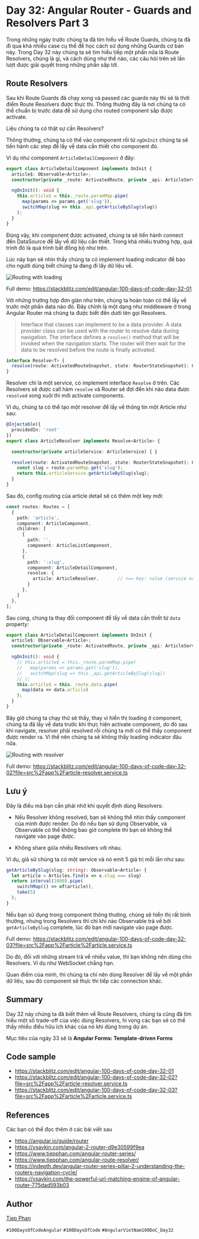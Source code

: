 # Day 32: Angular Router - Guards and Resolvers Part 3

Trong những ngày trước chúng ta đã tìm hiểu về Route Guards, chúng ta đã đi qua khá nhiều case cụ thể để học cách sử dụng những Guards cơ bản này. Trong Day 32 này chúng ta sẽ tìm hiểu tiếp một phần nữa là Route Resolvers, chúng là gì, và cách dùng như thế nào, các câu hỏi trên sẽ lần lượt được giải quyết trong những phần sắp tới.

## Route Resolvers

Sau khi Route Guards đã chạy xong và passed các guards này thì sẽ là thời điểm Route Resolvers được thực thi. Thông thường đây là nơi chúng ta có thể chuẩn bị trước data để sử dụng cho routed component sắp được activate.

Liệu chúng ta có thật sự cần Resolvers?

Thông thường, chúng ta có thể vào component rồi từ `ngOnInit` chúng ta sẽ tiến hành các step để lấy về data cần thiết cho component đó.

Ví dụ như component `ArticleDetailComponent` ở đây:

```ts
export class ArticleDetailComponent implements OnInit {
  article$: Observable<Article>;
  constructor(private _route: ActivatedRoute, private _api: ArticleService) {}

  ngOnInit(): void {
    this.article$ = this._route.paramMap.pipe(
      map(params => params.get('slug')),
      switchMap(slug => this._api.getArticleBySlug(slug))
    );
  }
}
```

Đúng vậy, khi component được activated, chúng ta sẽ tiến hành connect đến DataSource để lấy về dữ liệu cần thiết. Trong khá nhiều trường hợp, quá trình đó là quá trình bất đồng bộ như trên.

Lúc này bạn sẽ nhìn thấy chúng ta có implement loading indicator để báo cho người dùng biết chúng ta đang đi lấy dữ liệu về.

![Routing with loading](assets/day32-router-01.gif)

Full demo: https://stackblitz.com/edit/angular-100-days-of-code-day-32-01

Với những trường hợp đơn giản như trên, chúng ta hoàn toàn có thể lấy về trước một phần data nào đó. Đây chính là một dạng như middleware ở trong Angular Router mà chúng ta được biết đến dưới tên gọi Resolvers.

> Interface that classes can implement to be a data provider. A data provider class can be used with the router to resolve data during navigation. The interface defines a `resolve()` method that will be invoked when the navigation starts. The router will then wait for the data to be resolved before the route is finally activated.

```ts
interface Resolve<T> {
  resolve(route: ActivatedRouteSnapshot, state: RouterStateSnapshot): Observable<T> | Promise<T> | T
}
```

Resolver chỉ là một service, có implement interface `Resolve` ở trên. Các Resolvers sẽ được call hàm `resolve` và Router sẽ đợi đến khi nào data được `resolved` xong xuôi thì mới activate components.


Ví dụ, chúng ta có thể tạo một resolver để lấy về thông tin một Article như sau:

```ts
@Injectable({
  providedIn: 'root'
})
export class ArticleResolver implements Resolve<Article> {

  constructor(private articleService: ArticleService) { }

  resolve(route: ActivatedRouteSnapshot, state: RouterStateSnapshot): Observable<Article> | Promise<Article> | Article {
    const slug = route.paramMap.get('slug');
    return this.articleService.getArticleBySlug(slug);
  }
}
```

Sau đó, config routing của article detail sẽ có thêm một key mới:

```ts
const routes: Routes = [
  {
    path: 'article',
    component: ArticleComponent,
    children: [
      {
        path: '',
        component: ArticleListComponent,
      },
      {
        path: ':slug',
        component: ArticleDetailComponent,
        resolve: {
          article: ArticleResolver,       // <== key: value (service or Dependency injection token)
        }
      },
    ]
  },
];
```

Sau cùng, chúng ta thay đổi component để lấy về data cần thiết từ `data` property:

```ts
export class ArticleDetailComponent implements OnInit {
  article$: Observable<Article>;
  constructor(private _route: ActivatedRoute, private _api: ArticleService) {}

  ngOnInit(): void {
    // this.article$ = this._route.paramMap.pipe(
    //   map(params => params.get('slug')),
    //   switchMap(slug => this._api.getArticleBySlug(slug))
    // );
    this.article$ = this._route.data.pipe(
      map(data => data.article)
    );
  }
}
```

Bây giờ chúng ta chạy thử sẽ thấy, thay vì hiển thị loading ở component, chúng ta đã lấy về data trước khi thực hiện activate component, do đó sau khi navigate, resolver phải resolved rồi chúng ta mới có thể thấy component được render ra. Vì thế nên chúng ta sẽ không thấy loading indicator đâu nữa.

![Routing with resolver](assets/day32-router-02.gif)

Full demo: https://stackblitz.com/edit/angular-100-days-of-code-day-32-02?file=src%2Fapp%2Farticle-resolver.service.ts


## Lưu ý

Đây là điều mà bạn cần phải nhớ khi quyết định dùng Resolvers:

- Nếu Resolver không resolved, bạn sẽ không thể nhìn thấy component của mình được render. Do đó nếu bạn sử dụng Observable, và Observable có thể không bao giờ complete thì bạn sẽ không thể navigate vào page được.

- Không share giữa nhiều Resolvers với nhau.

Ví dụ, giả sử chúng ta có một service và nó emit 5 giá trị mỗi lần như sau:

```ts
getArticleBySlug(slug: string): Observable<Article> {
  let article = Articles.find(x => x.slug === slug)
  return interval(1000).pipe(
    switchMap(() => of(article)),
    take(5)
  );
}
```
Nếu bạn sử dụng trong component thông thường, chúng sẽ hiển thị rất bình thường, nhưng trong Resolvers thì chỉ khi nào Observable trả về bởi `getArticleBySlug` complete, lúc đó bạn mới navigate vào page được.

Full demo: https://stackblitz.com/edit/angular-100-days-of-code-day-32-03?file=src%2Fapp%2Farticle%2Farticle.service.ts

Do đó, đối với những stream trả về nhiều value, thì bạn không nên dùng cho Resolvers. Ví dụ như WebSocket chẳng hạn.

Quan điểm của mình, thì chúng ta chỉ nên dùng Resolver để lấy về một phần dữ liệu, sau đó component sẽ thực thi tiếp các connection khác.

## Summary
Day 32 này chúng ta đã biết thêm về Route Resolvers, chúng ta cũng đã tìm hiểu một số trade-off của việc dùng Resolvers, hi vọng các bạn sẽ có thể thấy nhiều điều hữu ích khác của nó khi dùng trong dự án.

Mục tiêu của ngày 33 sẽ là **Angular Forms: Template-driven Forms**

## Code sample

- https://stackblitz.com/edit/angular-100-days-of-code-day-32-01
- https://stackblitz.com/edit/angular-100-days-of-code-day-32-02?file=src%2Fapp%2Farticle-resolver.service.ts
- https://stackblitz.com/edit/angular-100-days-of-code-day-32-03?file=src%2Fapp%2Farticle%2Farticle.service.ts

## References

Các bạn có thể đọc thêm ở các bài viết sau

- https://angular.io/guide/router
- https://vsavkin.com/angular-2-router-d9e30599f9ea
- https://www.tiepphan.com/angular-router-series/
- https://www.tiepphan.com/angular-route-resolver/
- https://indepth.dev/angular-router-series-pillar-2-understanding-the-routers-navigation-cycle/
- https://vsavkin.com/the-powerful-url-matching-engine-of-angular-router-775dad593b03

## Author

[Tiep Phan](https://github.com/tieppt)

`#100DaysOfCodeAngular` `#100DaysOfCode` `#AngularVietNam100DoC_Day32`
